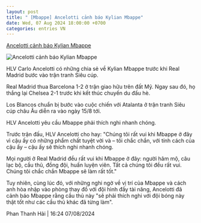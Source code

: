 ```yaml
---
layout: post
title: " [Mbappe] Ancelotti cảnh báo Kylian Mbappe"
date: Wed, 07 Aug 2024 18:00:00 +0700
categories: entries VN
---
```

[Ancelotti cảnh báo Kylian Mbappe](https://www.tinthethao.com.vn/ancelotti-canh-bao-kylian-mbappe-d773445.html)

![Ancelotti cảnh báo Kylian Mbappe](https://media.tinthethao.com.vn/resize/534x280/files/bongda/2024/08/07/real-madrid-coach-ancelotti-fires-warning-to-kylian-mbappe-1723022365671jpg.jpg)

HLV Carlo Ancelotti có những chia sẻ về Kylian Mbappe trước khi Real Madrid bước vào trận tranh Siêu cúp.

Real Madrid thua Barcelona 1-2 ở trận giao hữu trên đất Mỹ. Ngay sau đó, họ thắng lại Chelsea 2-1 trước khi kết thúc chuyến du đấu hè.

Los Blancos chuẩn bị bước vào cuộc chiến với Atalanta ở trận tranh Siêu cúp châu Âu diễn ra vào ngày 15/8 tới.

HLV Ancelotti yêu cầu Mbappe phải thích nghi nhanh chóng.

Trước trận đấu, HLV Ancelotti cho hay: "Chúng tôi rất vui khi Mbappe ở đây vì cậu ấy có những phẩm chất tuyệt vời và – tôi chắc chắn, với tính cách của cậu ấy – cậu ấy sẽ thích nghi nhanh chóng.

Mọi người ở Real Madrid đều rất vui khi Mbappe ở đây: người hâm mộ, câu lạc bộ, cầu thủ, đồng đội, huấn luyện viên. Tất cả chúng tôi đều rất vui. Chúng tôi chắc chắn Mbappe sẽ làm rất tốt."

Tuy nhiên, cùng lúc đó, với những nghi ngờ về vị trí của Mbappe và cách anh hòa nhập vào phòng thay đồ với đội hình đầy tài năng, Ancelotti đã cảnh báo Mbappe rằng cầu thủ này "sẽ phải thích nghi với đội bóng này thật tốt như các cầu thủ khác đã từng làm".

Phan Thanh Hải | 16:24 07/08/2024

